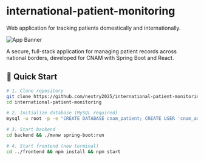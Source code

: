 # international-patient-monitoring
Web application for tracking patients domestically and internationally.


![App Banner](https://via.placeholder.com/1200x400/2D3748/FFFFFF?text=CNAM+Patient+Tracking+System)

A secure, full-stack application for managing patient records across national borders, developed for CNAM with Spring Boot and React.

## 🚀 Quick Start

```bash
# 1. Clone repository
git clone https://github.com/nextry2025/international-patient-monitoring.git
cd international-patient-monitoring

# 2. Initialize database (MySQL required)
mysql -u root -p -e "CREATE DATABASE cnam_patient; CREATE USER 'cnam_admin'@'localhost' IDENTIFIED BY 'SecurePass123!'; GRANT ALL PRIVILEGES ON cnam_patient.* TO 'cnam_admin'@'localhost';"

# 3. Start backend
cd backend && ./mvnw spring-boot:run

# 4. Start frontend (new terminal)
cd ../frontend && npm install && npm start